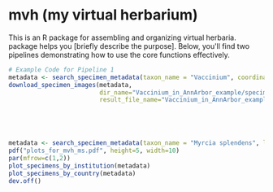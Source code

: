 # mvh (my virtual herbarium)

This is an R package for assembling and organizing virtual herbaria.
package helps you [briefly describe the purpose]. Below, you'll find two pipelines demonstrating how to use the core functions effectively.


```r
# Example Code for Pipeline 1
metadata <- search_specimen_metadata(taxon_name = "Vaccinium", coordinates= c(42.28, -83.74), limit=8)
download_specimen_images(metadata,
                         dir_name="Vaccinium_in_AnnArbor_example/specimens",
                         result_file_name="Vaccinium_in_AnnArbor_example/result_download")





metadata <- search_specimen_metadata(taxon_name = "Myrcia splendens", limit=100)
pdf("plots_for_mvh_ms.pdf", height=5, width=10)
par(mfrow=c(1,2))
plot_specimens_by_institution(metadata)
plot_specimens_by_country(metadata)
dev.off()
